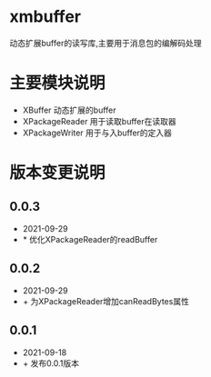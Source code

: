 # xmbuffer
动态扩展buffer的读写库,主要用于消息包的编解码处理

# 主要模块说明
- XBuffer 动态扩展的buffer
- XPackageReader 用于读取buffer在读取器
- XPackageWriter 用于与入buffer的定入器

# 版本变更说明

## 0.0.3
- 2021-09-29
- \* 优化XPackageReader的readBuffer

## 0.0.2
- 2021-09-29
- \+ 为XPackageReader增加canReadBytes属性
## 0.0.1
- 2021-09-18
- \+ 发布0.0.1版本
